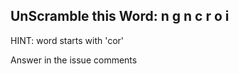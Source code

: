 UnScramble this Word: n g n c r o i
----------

HINT: word starts with 'cor'

Answer in the issue comments
